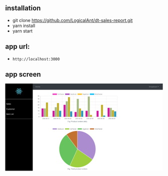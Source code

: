 ## installation

- git clone https://github.com/LogicalAnt/dt-sales-report.git
- yarn install
- yarn start

## app url:

- `http://localhost:3000`

## app screen

![my image](/public/app_screen.png)

